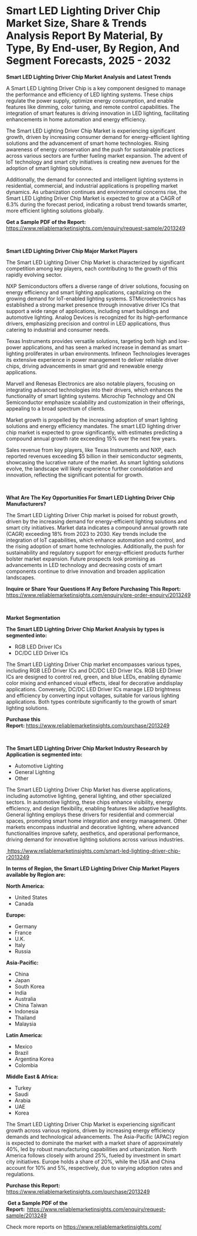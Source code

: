 <p><h1>Smart LED Lighting Driver Chip Market Size, Share & Trends Analysis Report By Material, By Type, By End-user, By Region, And Segment Forecasts, 2025 - 2032</h1></p><p><strong>Smart LED Lighting Driver Chip Market Analysis and Latest Trends</strong></p>
<p><p>A Smart LED Lighting Driver Chip is a key component designed to manage the performance and efficiency of LED lighting systems. These chips regulate the power supply, optimize energy consumption, and enable features like dimming, color tuning, and remote control capabilities. The integration of smart features is driving innovation in LED lighting, facilitating enhancements in home automation and energy efficiency.</p><p>The Smart LED Lighting Driver Chip Market is experiencing significant growth, driven by increasing consumer demand for energy-efficient lighting solutions and the advancement of smart home technologies. Rising awareness of energy conservation and the push for sustainable practices across various sectors are further fueling market expansion. The advent of IoT technology and smart city initiatives is creating new avenues for the adoption of smart lighting solutions.</p><p>Additionally, the demand for connected and intelligent lighting systems in residential, commercial, and industrial applications is propelling market dynamics. As urbanization continues and environmental concerns rise, the Smart LED Lighting Driver Chip Market is expected to grow at a CAGR of 6.3% during the forecast period, indicating a robust trend towards smarter, more efficient lighting solutions globally.</p></p>
<p><strong>Get a Sample PDF of the Report:&nbsp;</strong> <a href="https://www.reliablemarketinsights.com/enquiry/request-sample/2013249?utm_campaign=3293&utm_medium=2&utm_source=Github&utm_content=ia&utm_term=07042025&utm_id=smart-led-lighting-driver-chip">https://www.reliablemarketinsights.com/enquiry/request-sample/2013249</a></p>
<p>&nbsp;</p>
<p><strong>Smart LED Lighting Driver Chip Major Market Players</strong></p>
<p><p>The Smart LED Lighting Driver Chip Market is characterized by significant competition among key players, each contributing to the growth of this rapidly evolving sector. </p><p>NXP Semiconductors offers a diverse range of driver solutions, focusing on energy efficiency and smart lighting applications, capitalizing on the growing demand for IoT-enabled lighting systems. STMicroelectronics has established a strong market presence through innovative driver ICs that support a wide range of applications, including smart buildings and automotive lighting. Analog Devices is recognized for its high-performance drivers, emphasizing precision and control in LED applications, thus catering to industrial and consumer needs.</p><p>Texas Instruments provides versatile solutions, targeting both high and low-power applications, and has seen a marked increase in demand as smart lighting proliferates in urban environments. Infineon Technologies leverages its extensive experience in power management to deliver reliable driver chips, driving advancements in smart grid and renewable energy applications.</p><p>Marvell and Renesas Electronics are also notable players, focusing on integrating advanced technologies into their drivers, which enhances the functionality of smart lighting systems. Microchip Technology and ON Semiconductor emphasize scalability and customization in their offerings, appealing to a broad spectrum of clients.</p><p>Market growth is propelled by the increasing adoption of smart lighting solutions and energy efficiency mandates. The smart LED lighting driver chip market is expected to grow significantly, with estimates predicting a compound annual growth rate exceeding 15% over the next few years.</p><p>Sales revenue from key players, like Texas Instruments and NXP, each reported revenues exceeding $5 billion in their semiconductor segments, showcasing the lucrative nature of the market. As smart lighting solutions evolve, the landscape will likely experience further consolidation and innovation, reflecting the significant potential for growth.</p></p>
<p>&nbsp;</p>
<p><strong>What Are The Key Opportunities For Smart LED Lighting Driver Chip Manufacturers?</strong></p>
<p><p>The Smart LED Lighting Driver Chip market is poised for robust growth, driven by the increasing demand for energy-efficient lighting solutions and smart city initiatives. Market data indicates a compound annual growth rate (CAGR) exceeding 18% from 2023 to 2030. Key trends include the integration of IoT capabilities, which enhance automation and control, and the rising adoption of smart home technologies. Additionally, the push for sustainability and regulatory support for energy-efficient products further bolster market expansion. Future prospects look promising as advancements in LED technology and decreasing costs of smart components continue to drive innovation and broaden application landscapes.</p></p>
<p><strong>Inquire or Share Your Questions If Any Before Purchasing This Report:</strong> <a href="https://www.reliablemarketinsights.com/enquiry/pre-order-enquiry/2013249?utm_campaign=3293&utm_medium=2&utm_source=Github&utm_content=ia&utm_term=07042025&utm_id=smart-led-lighting-driver-chip">https://www.reliablemarketinsights.com/enquiry/pre-order-enquiry/2013249</a></p>
<p>&nbsp;</p>
<p><strong>Market Segmentation</strong></p>
<p><strong>The Smart LED Lighting Driver Chip Market Analysis by types is segmented into:</strong></p>
<p><ul><li>RGB LED Driver ICs</li><li>DC/DC LED Driver ICs</li></ul></p>
<p><p>The Smart LED Lighting Driver Chip market encompasses various types, including RGB LED Driver ICs and DC/DC LED Driver ICs. RGB LED Driver ICs are designed to control red, green, and blue LEDs, enabling dynamic color mixing and enhanced visual effects, ideal for decorative anddisplay applications. Conversely, DC/DC LED Driver ICs manage LED brightness and efficiency by converting input voltages, suitable for various lighting applications. Both types contribute significantly to the growth of smart lighting solutions.</p></p>
<p><strong>Purchase this Report:&nbsp;</strong><a href="https://www.reliablemarketinsights.com/purchase/2013249?utm_campaign=3293&utm_medium=2&utm_source=Github&utm_content=ia&utm_term=07042025&utm_id=smart-led-lighting-driver-chip">https://www.reliablemarketinsights.com/purchase/2013249</a></p>
<p>&nbsp;</p>
<p><strong>The Smart LED Lighting Driver Chip Market Industry Research by Application is segmented into:</strong></p>
<p><ul><li>Automotive Lighting</li><li>General Lighting</li><li>Other</li></ul></p>
<p><p>The Smart LED Lighting Driver Chip Market has diverse applications, including automotive lighting, general lighting, and other specialized sectors. In automotive lighting, these chips enhance visibility, energy efficiency, and design flexibility, enabling features like adaptive headlights. General lighting employs these drivers for residential and commercial spaces, promoting smart home integration and energy management. Other markets encompass industrial and decorative lighting, where advanced functionalities improve safety, aesthetics, and operational performance, driving demand for innovative lighting solutions across various industries.</p></p>
<p><a href="https://www.reliablemarketinsights.com/smart-led-lighting-driver-chip-r2013249?utm_campaign=3293&utm_medium=2&utm_source=Github&utm_content=ia&utm_term=07042025&utm_id=smart-led-lighting-driver-chip">&nbsp;https://www.reliablemarketinsights.com/smart-led-lighting-driver-chip-r2013249</a></p>
<p><strong>In terms of Region, the Smart LED Lighting Driver Chip Market Players available by Region are:</strong></p>
<p>
    <p> <strong> North America: </strong>
        <ul>
            <li>United States</li>
            <li>Canada</li>
        </ul>
        </p> 
    <p> <strong> Europe: </strong>
        <ul>
            <li>Germany</li>
            <li>France</li>
            <li>U.K.</li>
            <li>Italy</li>
            <li>Russia</li>
        </ul>
        </p> 
    <p> <strong> Asia-Pacific: </strong>
        <ul>
            <li>China</li>
            <li>Japan</li>
            <li>South Korea</li>
            <li>India</li>
            <li>Australia</li>
            <li>China Taiwan</li>
            <li>Indonesia</li>
            <li>Thailand</li>
            <li>Malaysia</li>
        </ul>
        </p> 
    <p> <strong> Latin America: </strong>
        <ul>
            <li>Mexico</li>
            <li>Brazil</li>
            <li>Argentina Korea</li>
            <li>Colombia</li>
        </ul>
        </p> 
    <p> <strong> Middle East & Africa: </strong>
        <ul>
            <li>Turkey</li>
            <li>Saudi</li>
            <li>Arabia</li>
            <li>UAE</li>
            <li>Korea</li>
        </ul>
    </p>
    </p>
<p><p>The Smart LED Lighting Driver Chip Market is experiencing significant growth across various regions, driven by increasing energy efficiency demands and technological advancements. The Asia-Pacific (APAC) region is expected to dominate the market with a market share of approximately 40%, led by robust manufacturing capabilities and urbanization. North America follows closely with around 25%, fueled by investment in smart city initiatives. Europe holds a share of 20%, while the USA and China account for 10% and 5%, respectively, due to varying adoption rates and regulations.</p></p>
<p><strong>Purchase this Report: </strong><a href="https://www.reliablemarketinsights.com/purchase/2013249?utm_campaign=3293&utm_medium=2&utm_source=Github&utm_content=ia&utm_term=07042025&utm_id=smart-led-lighting-driver-chip">https://www.reliablemarketinsights.com/purchase/2013249</a></p>
<p>&nbsp;<strong>Get a Sample PDF of the Report:&nbsp;&nbsp;</strong><a href="https://www.reliablemarketinsights.com/enquiry/request-sample/2013249?utm_campaign=3293&utm_medium=2&utm_source=Github&utm_content=ia&utm_term=07042025&utm_id=smart-led-lighting-driver-chip">https://www.reliablemarketinsights.com/enquiry/request-sample/2013249</a></p>
<p><strong></strong></p>
<p>Check more reports on <a href="https://www.reliablemarketinsights.com/?utm_campaign=3293&utm_medium=2&utm_source=Github&utm_content=ia&utm_term=07042025&utm_id=smart-led-lighting-driver-chip">https://www.reliablemarketinsights.com/</a></p>